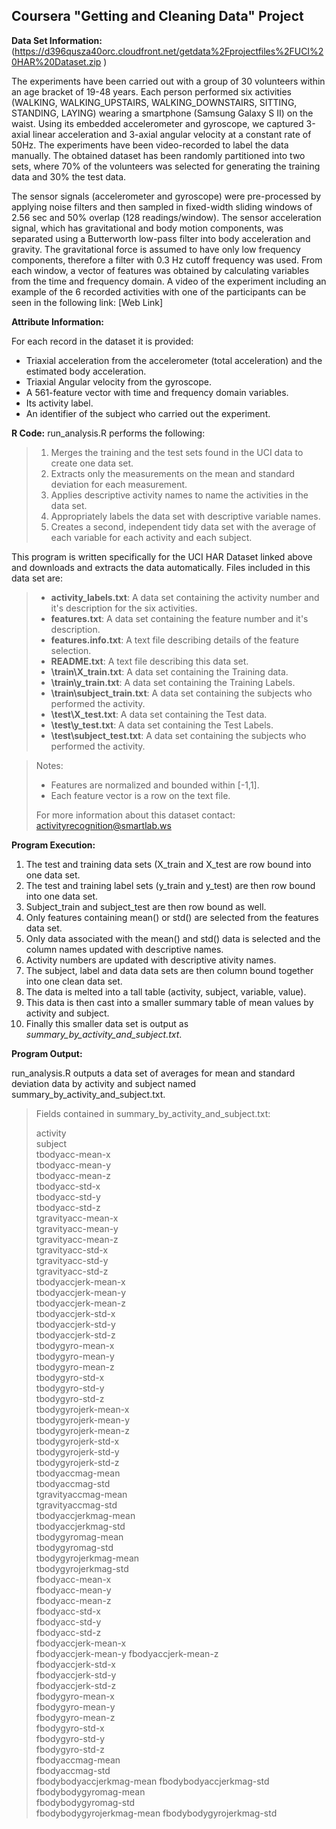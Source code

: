 Coursera "Getting and Cleaning Data" Project
------------------------------------------------------

**Data Set Information:**
(https://d396qusza40orc.cloudfront.net/getdata%2Fprojectfiles%2FUCI%20HAR%20Dataset.zip )

The experiments have been carried out with a group of 30 volunteers within an age bracket of 19-48 years. Each person performed six activities (WALKING, WALKING_UPSTAIRS, WALKING_DOWNSTAIRS, SITTING, STANDING, LAYING) wearing a smartphone (Samsung Galaxy S II) on the waist. Using its embedded accelerometer and gyroscope, we captured 3-axial linear acceleration and 3-axial angular velocity at a constant rate of 50Hz. The experiments have been video-recorded to label the data manually. The obtained dataset has been randomly partitioned into two sets, where 70% of the volunteers was selected for generating the training data and 30% the test data. 

The sensor signals (accelerometer and gyroscope) were pre-processed by applying noise filters and then sampled in fixed-width sliding windows of 2.56 sec and 50% overlap (128 readings/window). The sensor acceleration signal, which has gravitational and body motion components, was separated using a Butterworth low-pass filter into body acceleration and gravity. The gravitational force is assumed to have only low frequency components, therefore a filter with 0.3 Hz cutoff frequency was used. From each window, a vector of features was obtained by calculating variables from the time and frequency domain.
A video of the experiment including an example of the 6 recorded activities with one of the participants can be seen in the following link: [Web Link]


**Attribute Information:**

For each record in the dataset it is provided: 
- Triaxial acceleration from the accelerometer (total acceleration) and the estimated body acceleration. 
- Triaxial Angular velocity from the gyroscope. 
- A 561-feature vector with time and frequency domain variables. 
- Its activity label. 
- An identifier of the subject who carried out the experiment.

**R Code:**
run_analysis.R performs the following:
> 1. Merges the training and the test sets found in the UCI data to create one data set.
> 2. Extracts only the measurements on the mean and standard deviation for each measurement. 
> 3. Applies descriptive activity names to name the activities in the data set.
> 4. Appropriately labels the data set with descriptive variable names. 
> 5. Creates a second, independent tidy data set with the average of  each variable for each activity and each subject.

This program is written specifically for the UCI HAR Dataset linked above and downloads and extracts the data automatically.  Files included in this data set are:

> - **activity_labels.txt**:  A data set containing the activity number and it's description for the six activities.
> - **features.txt**:  A data set containing the feature number and it's description.
> - **features.info.txt**:  A text file describing details of the feature selection.
> - **README.txt**:  A text file describing this data set.
> - **\train\X_train.txt**:  A data set containing the Training data.
> - **\train\y_train.txt**:  A data set containing the Training Labels.
> -  **\train\subject_train.txt**:  A data set containing the subjects who performed the activity.
> - **\test\X_test.txt**:  A data set containing the Test data.
> - **\test\y_test.txt**:  A data set containing the Test Labels.
> -  **\test\subject_test.txt**:  A data set containing the subjects who performed the activity.

>Notes: 
>
>- Features are normalized and bounded within [-1,1].
>- Each feature vector is a row on the text file.
>
>For more information about this dataset contact: activityrecognition@smartlab.ws

**Program Execution:**

 1. The test and training data sets (X_train and X_test are row bound into one data set.
 2. The test and training label sets (y_train and y_test) are then row bound into one data set.
 3. Subject_train and subject_test are then row bound as well.
 4. Only features containing mean() or std() are selected from the features data set.
 5. Only data associated with the mean() and std() data is selected and the column names updated with descriptive names.
 6.  Activity numbers are updated with descriptive ativity names.
 7. The subject, label and data data sets are then column bound together into one clean data set.
 8. The data is melted into a tall table (activity, subject, variable, value).
 9. This data is then cast into a smaller summary table of mean values by activity and subject.
 10. Finally this smaller data set is output as *summary_by_activity_and_subject.txt*.

**Program Output:**

run_analysis.R outputs a data set of averages for mean and standard deviation data by activity and subject named summary_by_activity_and_subject.txt.

>Fields contained in summary_by_activity_and_subject.txt:
>
> activity                  
subject                   
tbodyacc-mean-x           
tbodyacc-mean-y          
tbodyacc-mean-z           
tbodyacc-std-x            
tbodyacc-std-y            
tbodyacc-std-z           
tgravityacc-mean-x        
tgravityacc-mean-y        
tgravityacc-mean-z        
tgravityacc-std-x        
tgravityacc-std-y         
tgravityacc-std-z         
tbodyaccjerk-mean-x      
tbodyaccjerk-mean-y      
tbodyaccjerk-mean-z    
tbodyaccjerk-std-x       
tbodyaccjerk-std-y       
tbodyaccjerk-std-z       
tbodygyro-mean-x         
tbodygyro-mean-y         
tbodygyro-mean-z         
tbodygyro-std-x          
tbodygyro-std-y           
tbodygyro-std-z        
tbodygyrojerk-mean-x   
tbodygyrojerk-mean-y     
tbodygyrojerk-mean-z  
tbodygyrojerk-std-x     
tbodygyrojerk-std-y     
tbodygyrojerk-std-z      
tbodyaccmag-mean       
tbodyaccmag-std          
tgravityaccmag-mean     
tgravityaccmag-std      
tbodyaccjerkmag-mean   
tbodyaccjerkmag-std      
tbodygyromag-mean       
tbodygyromag-std         
tbodygyrojerkmag-mean   
tbodygyrojerkmag-std    
fbodyacc-mean-x      
fbodyacc-mean-y          
fbodyacc-mean-z      
fbodyacc-std-x         
fbodyacc-std-y        
fbodyacc-std-z           
fbodyaccjerk-mean-x   
fbodyaccjerk-mean-y
fbodyaccjerk-mean-z  
fbodyaccjerk-std-x       
fbodyaccjerk-std-y    
fbodyaccjerk-std-z    
fbodygyro-mean-x    
fbodygyro-mean-y         
fbodygyro-mean-z      
fbodygyro-std-x        
fbodygyro-std-y         
fbodygyro-std-z          
fbodyaccmag-mean      
fbodyaccmag-std       
fbodybodyaccjerkmag-mean
fbodybodyaccjerkmag-std  
fbodybodygyromag-mean   
fbodybodygyromag-std    
fbodybodygyrojerkmag-mean
fbodybodygyrojerkmag-std 
